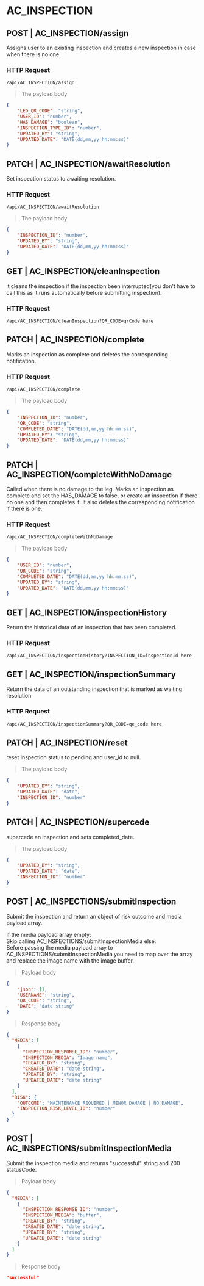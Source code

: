 # AC_INSPECTION

## POST | AC_INSPECTION/assign
Assigns user to an existing inspection and creates a new inspection in case when there is no one.

### HTTP Request

`/api/AC_INSPECTION/assign`

> The payload body

```json
{
    "LEG_QR_CODE": "string",
    "USER_ID": "number",
    "HAS_DAMAGE": "boolean",
    "INSPECTION_TYPE_ID": "number",
    "UPDATED_BY": "string",
    "UPDATED_DATE": "DATE(dd,mm,yy hh:mm:ss)"
}
```  

## PATCH | AC_INSPECTION/awaitResolution
Set inspection status to awaiting resolution.  

### HTTP Request

`/api/AC_INSPECTION/awaitResolution`

> The payload body

```json
{
    "INSPECTION_ID": "number",
    "UPDATED_BY": "string",
    "UPDATED_DATE": "DATE(dd,mm,yy hh:mm:ss)"
}
```  
## GET | AC_INSPECTION/cleanInspection
it cleans the inspection if the inspection been interrupted(you don't have to call this as it runs automatically before submitting inspection).  

### HTTP Request

`/api/AC_INSPECTION/cleanInspection?QR_CODE=qrCode here`

## PATCH | AC_INSPECTION/complete
Marks an inspection as complete and deletes the corresponding notification.

### HTTP Request

`/api/AC_INSPECTION/complete`

> The payload body

```json
{
    "INSPECTION_ID": "number",
    "QR_CODE": "string",
    "COMPLETED_DATE": "DATE(dd,mm,yy hh:mm:ss)",
    "UPDATED_BY": "string",
    "UPDATED_DATE": "DATE(dd,mm,yy hh:mm:ss)"
}
```  
## PATCH | AC_INSPECTION/completeWithNoDamage
Called when there is no damage to the leg.
Marks an inspection as complete and set the HAS_DAMAGE to false, or create an inspection if there no one and then completes it. 
It also deletes the corresponding notification if there is one.

### HTTP Request

`/api/AC_INSPECTION/completeWithNoDamage`

> The payload body

```json
{
    "USER_ID": "number",
    "QR_CODE": "string",
    "COMPLETED_DATE": "DATE(dd,mm,yy hh:mm:ss)",
    "UPDATED_BY": "string",
    "UPDATED_DATE": "DATE(dd,mm,yy hh:mm:ss)"
}
```  
## GET | AC_INSPECTION/inspectionHistory
Return the historical data of an inspection that has been completed. 
### HTTP Request

`/api/AC_INSPECTION/inspectionHistory?INSPECTION_ID=inspectionId here`


## GET | AC_INSPECTION/inspectionSummary
Return the data of an outstanding inspection that is marked as waiting resolution
### HTTP Request

`/api/AC_INSPECTION/inspectionSummary?QR_CODE=qe_code here`
## PATCH | AC_INSPECTION/reset
reset inspection status to pending and user_id to null.

> The payload body

```json
{
    "UPDATED_BY": "string",
    "UPDATED_DATE": "date",
    "INSPECTION_ID": "number"
}
``` 

## PATCH | AC_INSPECTION/supercede
supercede an inspection and sets completed_date.

> The payload body  

```json
{
    "UPDATED_BY": "string",
    "UPDATED_DATE": "date",
    "INSPECTION_ID": "number"
}
```

## POST | AC_INSPECTIONS/submitInspection
Submit the inspection and return an object of risk outcome and media payload array.

If the media payload array empty:   
    Skip calling AC_INSPECTIONS/submitInspectionMedia
else:    
    Before passing the media payload array to AC_INSPECTIONS/submitInspectionMedia you
    need to map over the array and replace the image name with the image buffer.

> Payload body  

```json
{
    "json": [],
    "USERNAME": "string",
    "QR_CODE": "string",
    "DATE": "date string"
}
```

> Response body  

```json
{
  "MEDIA": [
    {
      "INSPECTION_RESPONSE_ID": "number",
      "INSPECTION_MEDIA": "Image name",
      "CREATED_BY": "string",
      "CREATED_DATE": "date string",
      "UPDATED_BY": "string",
      "UPDATED_DATE": "date string"
    }
  ],
  "RISK": {
    "OUTCOME": "MAINTENANCE REQUIRED | MINOR DAMAGE | NO DAMAGE",
    "INSPECTION_RISK_LEVEL_ID": "number"
  }
}
```

## POST | AC_INSPECTIONS/submitInspectionMedia
Submit the inspection media and returns "successful" string and 200 statusCode.

> Payload body  

```json
{
  "MEDIA": [
    {
      "INSPECTION_RESPONSE_ID": "number",
      "INSPECTION_MEDIA": "buffer",
      "CREATED_BY": "string",
      "CREATED_DATE": "date string",
      "UPDATED_BY": "string",
      "UPDATED_DATE": "date string"
    }
  ]
}
```

> Response body  
```json
"successful"
```